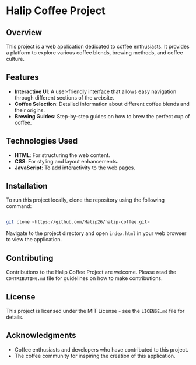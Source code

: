 # Halip Coffee Project

## Overview

This project is a web application dedicated to coffee enthusiasts. It provides a platform to explore various coffee blends, brewing methods, and coffee culture.

## Features

- **Interactive UI**: A user-friendly interface that allows easy navigation through different sections of the website.
- **Coffee Selection**: Detailed information about different coffee blends and their origins.
- **Brewing Guides**: Step-by-step guides on how to brew the perfect cup of coffee.

## Technologies Used

- **HTML**: For structuring the web content.
- **CSS**: For styling and layout enhancements.
- **JavaScript**: To add interactivity to the web pages.

## Installation

To run this project locally, clone the repository using the following command:

```bash

git clone <https://github.com/Halip26/halip-coffee.git>

```

Navigate to the project directory and open `index.html` in your web browser to view the application.

## Contributing

Contributions to the Halip Coffee Project are welcome. Please read the `CONTRIBUTING.md` file for guidelines on how to make contributions.

## License

This project is licensed under the MIT License - see the `LICENSE.md` file for details.

## Acknowledgments

- Coffee enthusiasts and developers who have contributed to this project.
- The coffee community for inspiring the creation of this application.
